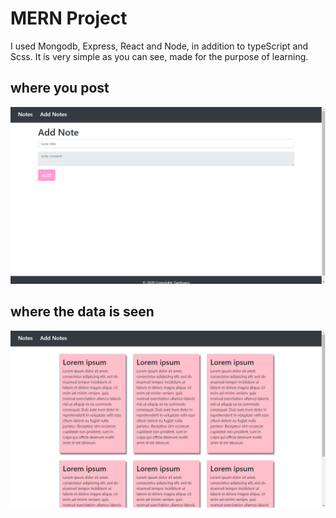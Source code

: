 # MERN Project

I used Mongodb, Express, React and Node, in addition to typeScript and Scss. It is very simple as you can see, made for the purpose of learning.

## where you post

![](https://github.com/GArticuno/MERN_project/blob/main/tela1.png)

## where the data is seen

![](https://github.com/GArticuno/MERN_project/blob/main/tela2.png)
